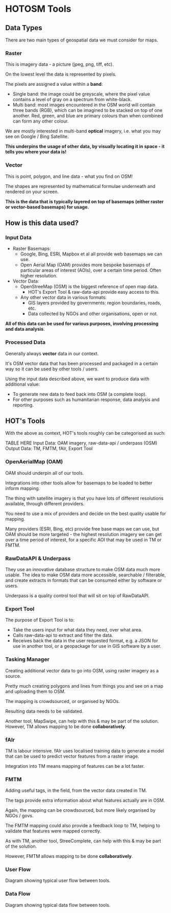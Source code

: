 # HOTOSM Tools

## Data Types

There are two main types of geospatial data we must consider for maps.

### Raster

This is imagery data - a picture (jpeg, png, tiff, etc).

On the lowest level the data is represented by pixels.

The pixels are assigned a value within a **band**:

- Single band: the image could be greyscale, where the pixel value
  contains a level of gray on a spectrum from white-black.
- Multi band: most images encountered in the OSM world will contain three
  bands (RGB), which can be imagined to be stacked on top of one another.
  Red, green, and blue are primary colours than when combined can form
  any other colour.

We are mostly interested in multi-band **optical** imagery, i.e. what you
may see on Google / Bing Satellite.

**This underpins the usage of other data, by visually locating it in
space - it tells you where your data is!**

### Vector

This is point, polygon, and line data - what you find on OSM!

The shapes are represented by mathematical formulae underneath and
rendered on your screen.

**This is the data that is typically layered on top of basemaps (either
raster or vector-based basemaps) for usage.**

## How is this data used?

### Input Data

- Raster Basemaps:
  - Google, Bing, ESRI, Mapbox et al all provide web basemaps we can use.
  - Open Aerial Map (OAM) provides more bespoke basemaps of particular areas
    of interest (AOIs), over a certain time period. Often higher resolution.
- Vector Data:
  - OpenStreeMap (OSM) is the biggest reference of open map data.
    - HOT's Export Tool & raw-data-api provide easy access to this.
  - Any other vector data in various formats:
    - GIS layers provided by governments: region boundaries, roads, etc.
    - Data collected by NGOs and other organisations, open or not.

**All of this data can be used for various purposes, involving processing
and data analysis**.

### Processed Data

Generally always **vector** data in our context.

It's OSM vector data that has been processed and packaged in a certain
way so it can be used by other tools / users.

Using the input data described above, we want to produce data with
additional value:

- To generate new data to feed back into OSM (a complete loop).
- For other purposes such as humanitarian response, data analysis
  and reporting.

## HOT's Tools

With the above as context, HOT's tools roughly can be categorised as such:

TABLE HERE
Input Data: OAM imagery, raw-data-api / underpass (OSM)
Output Data: TM, FMTM, fAIr, Export Tool

### OpenAerialMap (OAM)

OAM should underpin all of our tools.

Integrations into other tools allow for basemaps to be loaded to better
inform mapping.

The thing with satellite imagery is that you have lots of different
resolutions available, through different providers.

You need to use a mix of providers and decide on the best quality
usable for mapping.

Many providers (ESRI, Bing, etc) provide free base maps we can use,
but OAM should be more targeted - the highest resolution imagery we can
get over a time period of interest, for a specific AOI that may be used
in TM or FMTM.

### RawDataAPI & Underpass

They use an innovative database structure to make OSM data much more usable.
The idea to make OSM data more accessible, searchable / filterable, and
create extracts in formats that can be consumed either by software or users.

Underpass is a quality control tool that will sit on top of RawDataAPI.

### Export Tool

The purpose of Export Tool is to:

- Take the users input for what data they need, over what area.
- Calls raw-data-api to extract and filter the data.
- Receives back the data in the user requested format, e.g. a JSON
  for use in another tool, or a geopackage for use in GIS software by a user.

### Tasking Manager

Creating additional vector data to go into OSM, using raster imagery as a
source.

Pretty much creating polygons and lines from things you and see on a map
and uploading them to OSM.

The mapping is crowdsourced, or organised by NGOs.

Resulting data needs to be validated.

Another tool, MapSwipe, can help with this & may be part of the solution.
However, TM allows mapping to be done **collaboratively**.

### fAIr

TM is labour intensive. fAIr uses localised training data to generate
a model that can be used to predict vector features from a raster image.

Integration into TM means mapping of features can be a lot faster.

### FMTM

Adding useful tags, in the field, from the vector data created in TM.

The tags provide extra information about what features actually are in OSM.

Again, the mapping can be crowdsourced, but more likely organised by NGOs / govs.

The FMTM mapping could also provide a feedback loop to TM, helping to
validate that features were mapped correctly.

As with TM, another tool, StreeComplete, can help with this & may be
part of the solution.

However, FMTM allows mapping to be done **collaboratively**.

### User Flow

Diagram showing typical user flow between tools.

### Data Flow

Diagram showing typical data flow between tools.
